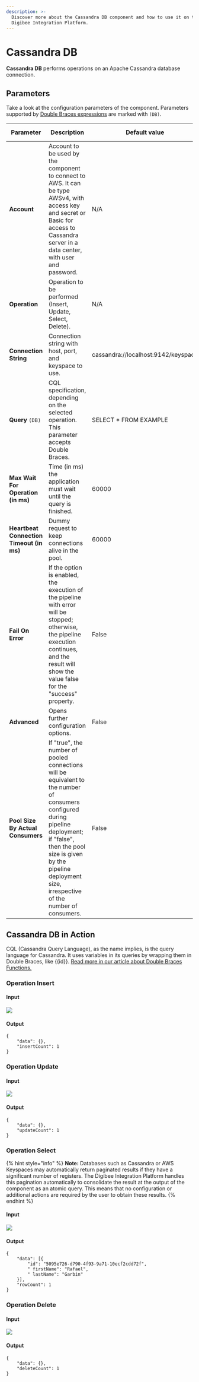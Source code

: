 ```yaml
---
description: >-
  Discover more about the Cassandra DB component and how to use it on the
  Digibee Integration Platform.
---
```


# Cassandra DB

**Cassandra DB** performs operations on an Apache Cassandra database connection.

## Parameters

Take a look at the configuration parameters of the component. Parameters supported by [Double Braces expressions](../../build/double-braces/) are marked with `(DB)`.

<table data-full-width="true"><thead><tr><th width="181">Parameter</th><th width="216">Description</th><th width="214.75">Default value</th><th>Data type</th></tr></thead><tbody><tr><td><strong>Account</strong></td><td>Account to be used by the component to connect to AWS. It can be type AWSv4, with access key and secret or Basic for access to Cassandra server in a data center, with user and password.</td><td>N/A</td><td>String</td></tr><tr><td><strong>Operation</strong></td><td>Operation to be performed (Insert, Update, Select, Delete).</td><td>N/A</td><td>String</td></tr><tr><td><strong>Connection String</strong></td><td>Connection string with host, port, and keyspace to use.</td><td>cassandra://localhost:9142/keyspace</td><td>String</td></tr><tr><td><strong>Query</strong> <code>(DB)</code></td><td>CQL specification, depending on the selected operation. This parameter accepts Double Braces.</td><td>SELECT * FROM EXAMPLE</td><td>String</td></tr><tr><td><strong>Max Wait For Operation (in ms)</strong></td><td>Time (in ms) the application must wait until the query is finished.</td><td>60000</td><td>Integer</td></tr><tr><td><strong>Heartbeat Connection Timeout (in ms)</strong></td><td>Dummy request to keep connections alive in the pool.</td><td>60000</td><td>Integer</td></tr><tr><td><strong>Fail On Error</strong></td><td>If the option is enabled, the execution of the pipeline with error will be stopped; otherwise, the pipeline execution continues, and the result will show the value false for the "success" property.</td><td>False</td><td>Boolean</td></tr><tr><td><strong>Advanced</strong></td><td>Opens further configuration options.</td><td>False</td><td>Boolean</td></tr><tr><td><strong>Pool Size By Actual Consumers</strong></td><td>If "true", the number of pooled connections will be equivalent to the number of consumers configured during pipeline deployment; if "false", then the pool size is given by the pipeline deployment size, irrespective of the number of consumers.</td><td>False</td><td>Boolean</td></tr></tbody></table>

## **Cassandra DB in Action**

CQL (Cassandra Query Language), as the name implies, is the query language for Cassandra. It uses variables in its queries by wrapping them in Double Braces, like \{{id\}}. [Read more in our article about Double Braces Functions.](https://docs.digibee.com/documentation/build/double-braces/double-braces-functions)&#x20;

### Operation Insert

#### Input

![](<../../.gitbook/assets/Screen Shot 2022-05-09 at 17.34.15 (1).png>)

#### Output

```
{
	"data": {},
	"insertCount": 1
}

```

### Operation Update

#### Input

![](<../../.gitbook/assets/Screen Shot 2022-05-09 at 17.35.00 (1).png>)

#### Output

```
{
	"data": {},
	"updateCount": 1
}
```

### Operation Select

{% hint style="info" %}
**Note:** Databases such as Cassandra or AWS Keyspaces may automatically return paginated results if they have a significant number of registers. The Digibee Integration Platform handles this pagination automatically to consolidate the result at the output of the component as an atomic query. This means that no configuration or additional actions are required by the user to obtain these results.
{% endhint %}

#### Input

![](<../../.gitbook/assets/Screen Shot 2022-05-09 at 17.35.21 (1).png>)

#### **Output**

```
{
	"data": [{
		"id": "5095e726-d790-4f93-9a71-10ecf2cdd72f",
		" firstName": "Rafael",
		" lastName": "Garbin"
	}],
	"rowCount": 1
}

```

### Operation Delete

#### Input

![](<../../.gitbook/assets/Screen Shot 2022-05-09 at 17.39.07 (1).png>)

#### Output

```
{
	"data": {},
	"deleteCount": 1
}
```
